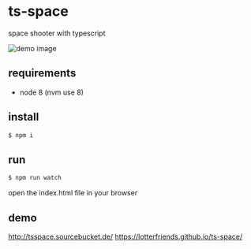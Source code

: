 # ts-space
space shooter with typescript

![demo image](https://i.imgur.com/Qhvayhv.png)

## requirements 
- node 8 (nvm use 8)

## install 
```bash
$ npm i
```
## run
```bash
$ npm run watch
```
open the index.html file in your browser

## demo 
http://tsspace.sourcebucket.de/
https://lotterfriends.github.io/ts-space/
